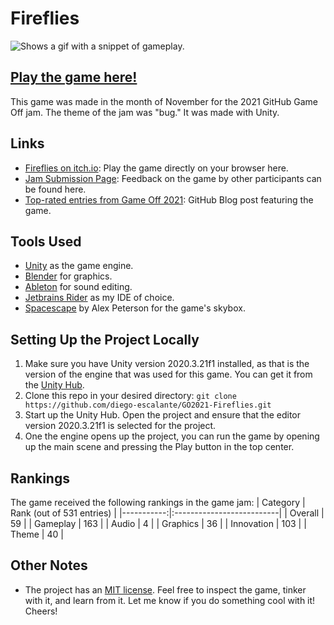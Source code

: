 # Fireflies

<picture>
  <source srcset="../assets/gameplay.gif?raw=true">
  <img alt="Shows a gif with a snippet of gameplay." src="../assets/gameplay.gif?raw=true">
</picture>

## [Play the game here!](https://diego-escalante.itch.io/fireflies)
This game was made in the month of November for the 2021 GitHub Game Off jam. The theme of the jam was "bug." It was made with Unity. 

## Links
* [Fireflies on itch.io](https://diego-escalante.itch.io/fireflies): Play the game directly on your browser here.
* [Jam Submission Page](https://itch.io/jam/game-off-2021/rate/1264842): Feedback on the game by other participants can be found here.
* [Top-rated entries from Game Off 2021](https://github.blog/2022-01-13-top-entries-from-game-off-2021/): GitHub Blog post featuring the game.

## Tools Used
* [Unity](https://unity.com/) as the game engine.
* [Blender](https://www.blender.org/) for graphics.
* [Ableton](https://www.ableton.com/) for sound editing.
* [Jetbrains Rider](https://www.jetbrains.com/rider/) as my IDE of choice.
* [Spacescape](http://alexcpeterson.com/spacescape/) by Alex Peterson for the game's skybox.

## Setting Up the Project Locally
1. Make sure you have Unity version 2020.3.21f1 installed, as that is the version of the engine that was used for this game. You can get it from the [Unity Hub](https://unity.com/download).
2. Clone this repo in your desired directory: `git clone https://github.com/diego-escalante/GO2021-Fireflies.git`
3. Start up the Unity Hub. Open the project and ensure that the editor version 2020.3.21f1 is selected for the project.
4. One the engine opens up the project, you can run the game by opening up the main scene and pressing the Play button in the top center.

## Rankings
The game received the following rankings in the game jam:
| Category   | Rank (out of 531 entries) |
|-----------:|:--------------------------|
| Overall    | 59                        |
| Gameplay   | 163                       |
| Audio      | 4                         |
| Graphics   | 36                        |
| Innovation | 103                       |
| Theme      | 40                        |

## Other Notes
* The project has an [MIT license](LICENSE). Feel free to inspect the game, tinker with it, and learn from it. Let me know if you do something cool with it! Cheers!
